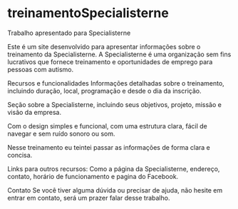# treinamentoSpecialisterne

Trabalho apresentado para Specialisterne

Este é um site desenvolvido para apresentar informações sobre o treinamento da Specialisterne. A Specialisterne é uma organização sem fins lucrativos que fornece treinamento e oportunidades de emprego para pessoas com autismo.

Recursos e funcionalidades
Informações detalhadas sobre o treinamento, incluindo duração, local, programação e desde o dia da inscrição.

Seção sobre a Specialisterne, incluindo seus objetivos, projeto, missão e visão da empresa.

Com o design simples e funcional, com uma estrutura clara, fácil de navegar e sem ruído sonoro ou som.

Nesse treinamento eu teintei passar as informações de forma clara e concisa.

Links para outros recursos: Como a página da Specialisterne, endereço, contato, horário de funcionamento e pagina do Facebook.

Contato
Se você tiver alguma dúvida ou precisar de ajuda, não hesite em entrar em contato, será um prazer falar desse trabalho.
